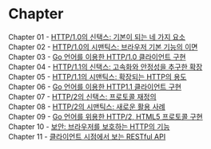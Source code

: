 # Chapter

Chapter 01 - [HTTP/1.0의 신택스: 기본이 되는 네 가지 요소](https://github.com/zubetcha/dev-book-cheat-sheet/blob/main/network/Real-World-HTTP/Chapter%2001.md)  
Chapter 02 - [HTTP/1.0의 시맨틱스: 브라우저 기본 기능의 이면](https://github.com/zubetcha/dev-book-cheat-sheet/blob/main/network/Real-World-HTTP/Chapter%2002.md)  
Chapter 03 - [Go 언어를 이용한 HTTP/1.0 클라이언트 구현](https://github.com/zubetcha/dev-book-cheat-sheet/blob/main/network/Real-World-HTTP/Chapter%2003.md)  
Chapter 04 - [HTTP/1.1의 신택스: 고속화와 안정성을 추구한 확장](https://github.com/zubetcha/dev-book-cheat-sheet/blob/main/network/Real-World-HTTP/Chapter%2004.md)  
Chapter 05 - [HTTP/1.1의 시맨틱스: 확장되는 HTTP의 용도](https://github.com/zubetcha/dev-book-cheat-sheet/blob/main/network/Real-World-HTTP/Chapter%2005.md)  
Chapter 06 - [Go 언어를 이용한 HTTP1.1 클라이언트 구현](https://github.com/zubetcha/dev-book-cheat-sheet/blob/main/network/Real-World-HTTP/Chapter%2006.md)  
Chapter 07 - [HTTP/2의 신택스: 프로토콜 재정의](https://github.com/zubetcha/dev-book-cheat-sheet/blob/main/network/Real-World-HTTP/Chapter%2007.md)  
Chapter 08 - [HTTP/2의 시맨틱스: 새로운 활용 사례](https://github.com/zubetcha/dev-book-cheat-sheet/blob/main/network/Real-World-HTTP/Chapter%2008.md)  
Chapter 09 - [Go 언어를 위용한 HTTP/2, HTML5 프로토콜 구현](https://github.com/zubetcha/dev-book-cheat-sheet/blob/main/network/Real-World-HTTP/Chapter%2009.md)  
Chapter 10 - [보안: 브라우저를 보호하는 HTTP의 기능](https://github.com/zubetcha/dev-book-cheat-sheet/blob/main/network/Real-World-HTTP/Chapter%2010.md)  
Chapter 11 - [클라이언트 시점에서 보는 RESTful API](https://github.com/zubetcha/dev-book-cheat-sheet/blob/main/network/Real-World-HTTP/Chapter%2011.md)
